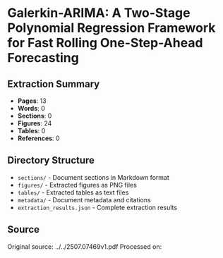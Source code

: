 # Galerkin-ARIMA: A Two-Stage Polynomial Regression Framework for Fast Rolling One-Step-Ahead Forecasting

## Extraction Summary

- **Pages**: 13
- **Words**: 0
- **Sections**: 0
- **Figures**: 24
- **Tables**: 0
- **References**: 0

## Directory Structure

- `sections/` - Document sections in Markdown format
- `figures/` - Extracted figures as PNG files
- `tables/` - Extracted tables as text files
- `metadata/` - Document metadata and citations
- `extraction_results.json` - Complete extraction results

## Source

Original source: ../../2507.07469v1.pdf
Processed on: 
